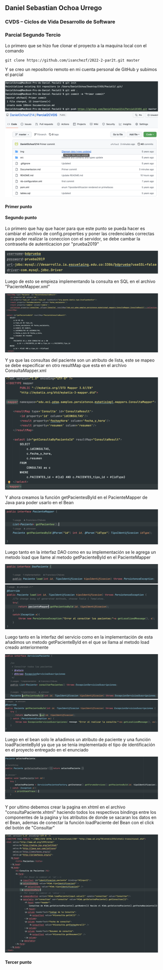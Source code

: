 ## Daniel Sebastian Ochoa Urrego

### CVDS – Ciclos de Vida Desarrollo de Software
### Parcial Segundo Tercio

Lo primero que se hizo fue clonar el proyecto a la maquina local con el comando 

    git clone https://github.com/isanchezf/2022-2-par2t.git master

Y se creo un repositorio remoto en mi cuenta personal de GitHub y subimos el parcial

![](./img/RepositoryCreation.png)
![](./img/RepositoryFirstScreen.png)

#### Primer punto
#### Segundo punto

Lo primero que hay que hacer para que este punto se pueda hacer es cambiar el archivo de config.properties y poner las credenciales correctas para poder realizar la coneccion con el servidor, se debe cambar la contraseña de autenticacion por "prueba2019"

![](./img/configFile.png)

Luego de esto se empieza implementando la consulta en SQL en el archivo "PacienteMapper.xml" 

![](./img/xmlSQLSentence.png)

Y ya que las consultas del paciente son un atributo de lista, este se mapeo se debe especificar en otro resultMap que esta en el archivo ConsultaMapper.xml

![](./img/ConsultaSQL.png)

Y ahora creamos la función getPacientesById en el PacienteMapper de Java para poder usarlo en el Bean

![](./img/PacienteMapperJava.png)

Luego tanto en la interfaz DAO como en su implementación se le agrega un metodo load que llame al metodo getPacienteById en el PacienteMapper

![](./img/DAOPacienteById.png)
![](./img/DAOPacienteIdImpl.png)

Luego tanto en la interfaz del servicio como en la implementación de esta añadimos un metodo getPacienteById en el que se llama al metodo load creado anteriormente

![](./img/ServicioPacienteById.png)
![](./img/ServicioPacienteByIdImpl.png)

Luego en el bean solo le añadimos un atributo de paciente y una función loadPacienteById ya que ya se tenia implementado el tipo de identificación en el proyecto entregado en el enunciado

![](./img/PacienteByIdBean.png)

Y por ultimo debemos crear la pagina en xhtml en el archivo "consultaPaciente.xhtml" haciendo todos los respectivos bindings entre los componentes de la pagina y los atributos de donde se sacaran los
datos en el Bean, ademas de conectar la función loadPaciente del Bean con el click del botón de "Consultar"

![](./img/ConsultaPacientesXHTML.png)

#### Tercer punto 

